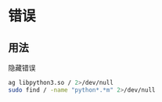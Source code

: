 # 错误

## 用法

隐藏错误

```sh
ag libpython3.so / 2>/dev/null
sudo find / -name "python*.*m" 2>/dev/null
```
